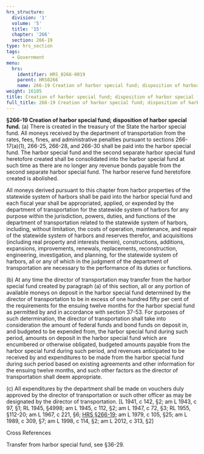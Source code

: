 ```yaml
---
hrs_structure:
  division: '1'
  volume: '5'
  title: '15'
  chapter: '266'
  section: 266-19
type: hrs_section
tags:
  - Government
menu:
  hrs:
    identifier: HRS_0266-0019
    parent: HRS0266
    name: 266-19 Creation of harbor special fund; disposition of harbor special fund
weight: 16105
title: Creation of harbor special fund; disposition of harbor special fund
full_title: 266-19 Creation of harbor special fund; disposition of harbor special fund
---
```

**§266-19 Creation of harbor special fund; disposition of harbor special fund.** (a) There is created in the treasury of the State the harbor special fund. All moneys received by the department of transportation from the rates, fees, fines, and administrative penalties pursuant to sections 266-17(a)(1), 266-25, 266-28, and 266-30 shall be paid into the harbor special fund. The harbor special fund and the second separate harbor special fund heretofore created shall be consolidated into the harbor special fund at such time as there are no longer any revenue bonds payable from the second separate harbor special fund. The harbor reserve fund heretofore created is abolished.

All moneys derived pursuant to this chapter from harbor properties of the statewide system of harbors shall be paid into the harbor special fund and each fiscal year shall be appropriated, applied, or expended by the department of transportation for the statewide system of harbors for any purpose within the jurisdiction, powers, duties, and functions of the department of transportation related to the statewide system of harbors, including, without limitation, the costs of operation, maintenance, and repair of the statewide system of harbors and reserves therefor, and acquisitions (including real property and interests therein), constructions, additions, expansions, improvements, renewals, replacements, reconstruction, engineering, investigation, and planning, for the statewide system of harbors, all or any of which in the judgment of the department of transportation are necessary to the performance of its duties or functions.

(b) At any time the director of transportation may transfer from the harbor special fund created by paragraph (a) of this section, all or any portion of available moneys on deposit in the harbor special fund determined by the director of transportation to be in excess of one hundred fifty per cent of the requirements for the ensuing twelve months for the harbor special fund as permitted by and in accordance with section 37-53\. For purposes of such determination, the director of transportation shall take into consideration the amount of federal funds and bond funds on deposit in, and budgeted to be expended from, the harbor special fund during such period, amounts on deposit in the harbor special fund which are encumbered or otherwise obligated, budgeted amounts payable from the harbor special fund during such period, and revenues anticipated to be received by and expenditures to be made from the harbor special fund during such period based on existing agreements and other information for the ensuing twelve months, and such other factors as the director of transportation shall deem appropriate.

(c) All expenditures by the department shall be made on vouchers duly approved by the director of transportation or such other officer as may be designated by the director of transportation. [L 1941, c 142, §2; am L 1943, c 97, §1; RL 1945, §4998; am L 1945, c 112, §2; am L 1947, c 72, §3; RL 1955, §112-20; am L 1967, c 221, §6; [HRS §266-19](/title-15/chapter-266/section-266-19/); am L 1979, c 105, §25; am L 1989, c 309, §7; am L 1998, c 114, §2; am L 2012, c 313, §2]

Cross References

Transfer from harbor special fund, see §36-29.